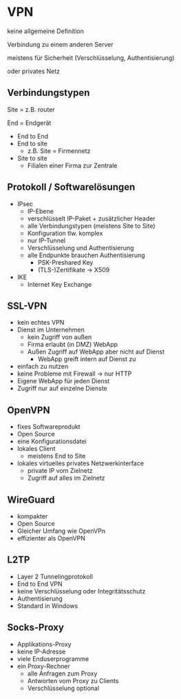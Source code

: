 # VPN

keine allgemeine Definition

Verbindung zu einem anderen Server

meistens für Sicherheit (Verschlüsselung, Authentisierung)

oder privates Netz

## Verbindungstypen

Site = z.B. router

End = Endgerät

- End to End
- End to site
    - z.B. Site = Firmennetz
- Site to site
    - Filialen einer Firma zur Zentrale

## Protokoll / Softwarelösungen

- IPsec
    - IP-Ebene
    - verschlüsselt IP-Paket + zusätzlicher Header
    - alle Verbindungstypen (meistens Site to Site)
    - Konfiguration tlw. komplex
    - nur IP-Tunnel
    - Verschlüsselung und Authentisierung
    - alle Endpunkte brauchen Authentisierung
        - PSK-Preshared Key
        - (TLS-)Zertifikate → X509
- IKE
    - Internet Key Exchange

## SSL-VPN

- kein echtes VPN
- Dienst im Unternehmen
    - kein Zugriff von außen
    - Firma erlaubt (in DMZ) WebApp
    - Außen Zugriff auf WebApp aber nicht auf Dienst
        - WebApp greift intern auf Dienst zu
- einfach zu nutzen
- keine Probleme mit Firewall → nur HTTP
- Eigene WebApp für jeden Dienst
- Zugriff nur auf einzelne Dienste

## OpenVPN

- fixes Softwareprodukt
- Open Source
- eine Konfigurationsdatei
- lokales Client
    - meistens End to Site
- lokales virtuelles privates Netzwerkinterface
    - private IP vom Zielnetz
    - Zugriff auf alles im Zielnetz

## WireGuard

- kompakter
- Open Source
- Gleicher Umfang wie OpenVPn
- effizienter als OpenVPN

## L2TP

- Layer 2 Tunnelingprotokoll
- End to End VPN
- keine Verschlüsselung oder Integritätsschutz
- Authentisierung
- Standard in Windows

## Socks-Proxy

- Applikations-Proxy
- keine IP-Adresse
- viele Enduserprogramme
- ein Proxy-Rechner
    - alle Anfragen zum Proxy
    - Antworten vom Proxy zu Clients
    - Verschlüsselung optional